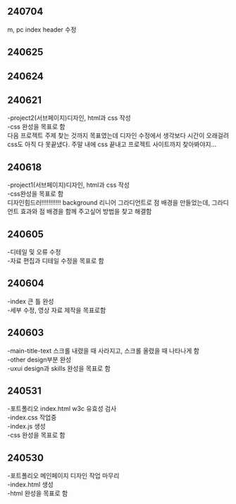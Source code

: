 ## 240704
m, pc index header 수정
## 240625

## 240624

## 240621
-project2(서브페이지)디자인, html과 css 작성<br>
-css 완성을 목표로 함<br>
다음 프로젝트 주제 찾는 것까지 목표였는데 디자인 수정에서 생각보다 시간이 오래걸려 css도 아직 다 못끝냈다.
주말 내에 css 끝내고 프로젝트 사이트까지 찾아봐야지...

## 240618
-project1(서브페이지)디자인, html과 css 작성<br>
-css완성을 목표로 함<br>
디자인힘드러!!!!!!!!!!! background 리니어 그라디언트로 점 배경을 만들었는데,
그라디언트 효과와 점 배경을 함께 주고싶어 방법을 찾고 해결함 

## 240605
-디테일 및 오류 수정<br>
-자료 편집과 디테일 수정을 목표로 함

## 240604
-index 큰 틀 완성<br>
-세부 수정, 영상 자료 제작을 목표로함

## 240603

-main-title-text 스크롤 내렸을 때 사라지고, 스크롤 올렸을 때 나타나게 함<br>
-other design부분 완성<br>
-uxui design과 skills 완성을 목표로 함<br>

## 240531

-포트폴리오 index.html w3c 유효성 검사<br>
-index.css 작업중<br>
-index.js 생성<br>
-css 완성을 목표로 함<br>

## 240530

-포트폴리오 메인페이지 디자인 작업 마무리<br>
-index.html 생성<br>
-html 완성을 목표로 함
